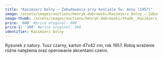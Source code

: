 ```yaml
---
title: "Kazimierz Dolny – Zabudowania przy kościele Św. Anny (1957)"
image: /assets/images/auctions/henryk-dabrowski/Kazimierz_Dolny_–_Zabudowania_przy_kosciele_sw._Anny_(1957).jpg
image-thumb: /assets/images/auctions/henryk-dabrowski/thumb__Kazimierz_Dolny_–_Zabudowania_przy_kosciele_sw._Anny_(1957).jpg
price: '600' #price oryginal: 600
price-1: '300' #price oryginal: 300
identifier: Kazimierz Dolny
---
```


Rysunek z natury. Tusz czarny, karton 47x42 cm, rok 1957. Robią wrażenie różne natężenia oraz operowanie akcentami czerni.